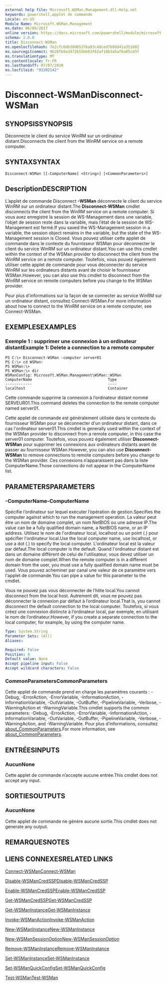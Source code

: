 ```yaml
---
external help file: Microsoft.WSMan.Management.dll-Help.xml
keywords: powershell,applet de commande
Locale: en-US
Module Name: Microsoft.WSMan.Management
ms.date: 06/09/2017
online version: https://docs.microsoft.com/powershell/module/microsoft.wsman.management/disconnect-wsman?view=powershell-7.1&WT.mc_id=ps-gethelp
schema: 2.0.0
title: Disconnect-WSMan
ms.openlocfilehash: 7e2cfc6db38d6537ba83c4dced769dd41a351602
ms.sourcegitcommit: 9b28fb9a3d72655bb63f62af18b3a5af6a05cd3f
ms.translationtype: MT
ms.contentlocale: fr-FR
ms.lasthandoff: 07/07/2020
ms.locfileid: "93202142"
---
```

# <span data-ttu-id="85f5f-103">Disconnect-WSMan</span><span class="sxs-lookup"><span data-stu-id="85f5f-103">Disconnect-WSMan</span></span>

## <span data-ttu-id="85f5f-104">SYNOPSIS</span><span class="sxs-lookup"><span data-stu-id="85f5f-104">SYNOPSIS</span></span>
<span data-ttu-id="85f5f-105">Déconnecte le client du service WinRM sur un ordinateur distant.</span><span class="sxs-lookup"><span data-stu-id="85f5f-105">Disconnects the client from the WinRM service on a remote computer.</span></span>

## <span data-ttu-id="85f5f-106">SYNTAX</span><span class="sxs-lookup"><span data-stu-id="85f5f-106">SYNTAX</span></span>

```
Disconnect-WSMan [[-ComputerName] <String>] [<CommonParameters>]
```

## <span data-ttu-id="85f5f-107">Description</span><span class="sxs-lookup"><span data-stu-id="85f5f-107">DESCRIPTION</span></span>
<span data-ttu-id="85f5f-108">L’applet de commande Disconnect **-WSMan** déconnecte le client du service WinRM sur un ordinateur distant.</span><span class="sxs-lookup"><span data-stu-id="85f5f-108">The **Disconnect-WSMan** cmdlet disconnects the client from the WinRM service on a remote computer.</span></span>
<span data-ttu-id="85f5f-109">Si vous avez enregistré la session de WS-Management dans une variable, l’objet de session reste dans la variable, mais l’état de la session de WS-Management est fermé.</span><span class="sxs-lookup"><span data-stu-id="85f5f-109">If you saved the WS-Management session in a variable, the session object remains in the variable, but the state of the WS-Management session is Closed.</span></span>
<span data-ttu-id="85f5f-110">Vous pouvez utiliser cette applet de commande dans le contexte du fournisseur WSMan pour déconnecter le client du service WinRM sur un ordinateur distant.</span><span class="sxs-lookup"><span data-stu-id="85f5f-110">You can use this cmdlet within the context of the WSMan provider to disconnect the client from the WinRM service on a remote computer.</span></span>
<span data-ttu-id="85f5f-111">Toutefois, vous pouvez également utiliser cette applet de commande pour vous déconnecter du service WinRM sur les ordinateurs distants avant de choisir le fournisseur WSMan.</span><span class="sxs-lookup"><span data-stu-id="85f5f-111">However, you can also use this cmdlet to disconnect from the WinRM service on remote computers before you change to the WSMan provider.</span></span>

<span data-ttu-id="85f5f-112">Pour plus d'informations sur la façon de se connecter au service WinRM sur un ordinateur distant, consultez Connect-WSMan.</span><span class="sxs-lookup"><span data-stu-id="85f5f-112">For more information about how to connect to the WinRM service on a remote computer, see Connect-WSMan.</span></span>

## <span data-ttu-id="85f5f-113">EXEMPLES</span><span class="sxs-lookup"><span data-stu-id="85f5f-113">EXAMPLES</span></span>

### <span data-ttu-id="85f5f-114">Exemple 1 : supprimer une connexion à un ordinateur distant</span><span class="sxs-lookup"><span data-stu-id="85f5f-114">Example 1: Delete a connection to a remote computer</span></span>

```
PS C:\> Disconnect-WSMan -computer server01
PS C:\> cd WSMan:
PS WSMan:\>
PS WSMan:\> dir
WSManConfig: Microsoft.WSMan.Management\WSMan::WSMan
ComputerName                                  Type
------------                                  ----
localhost                                     Container
```

<span data-ttu-id="85f5f-115">Cette commande supprime la connexion à l’ordinateur distant nommé SERVEUR01.</span><span class="sxs-lookup"><span data-stu-id="85f5f-115">This command deletes the connection to the remote computer named server01.</span></span>

<span data-ttu-id="85f5f-116">Cette applet de commande est généralement utilisée dans le contexte du fournisseur WSMan pour se déconnecter d'un ordinateur distant, dans ce cas l'ordinateur server01.</span><span class="sxs-lookup"><span data-stu-id="85f5f-116">This cmdlet is generally used within the context of the WSMan provider to disconnect from a remote computer, in this case the server01 computer.</span></span>
<span data-ttu-id="85f5f-117">Toutefois, vous pouvez également utiliser **Disconnect-WSMan** pour supprimer les connexions aux ordinateurs distants avant de passer au fournisseur WSMan.</span><span class="sxs-lookup"><span data-stu-id="85f5f-117">However, you can also use **Disconnect-WSMan** to remove connections to remote computers before you change to the WSMan provider.</span></span>
<span data-ttu-id="85f5f-118">Ces connexions n’apparaissent pas dans la liste ComputerName.</span><span class="sxs-lookup"><span data-stu-id="85f5f-118">Those connections do not appear in the ComputerName list.</span></span>

## <span data-ttu-id="85f5f-119">PARAMETERS</span><span class="sxs-lookup"><span data-stu-id="85f5f-119">PARAMETERS</span></span>

### <span data-ttu-id="85f5f-120">-ComputerName</span><span class="sxs-lookup"><span data-stu-id="85f5f-120">-ComputerName</span></span>
<span data-ttu-id="85f5f-121">Spécifie l’ordinateur sur lequel exécuter l’opération de gestion.</span><span class="sxs-lookup"><span data-stu-id="85f5f-121">Specifies the computer against which to run the management operation.</span></span>
<span data-ttu-id="85f5f-122">La valeur peut être un nom de domaine complet, un nom NetBIOS ou une adresse IP.</span><span class="sxs-lookup"><span data-stu-id="85f5f-122">The value can be a fully qualified domain name, a NetBIOS name, or an IP address.</span></span>
<span data-ttu-id="85f5f-123">Utilisez le nom de l'ordinateur local, localhost ou un point (.) pour spécifier l'ordinateur local.</span><span class="sxs-lookup"><span data-stu-id="85f5f-123">Use the local computer name, use localhost, or use a dot (.) to specify the local computer.</span></span>
<span data-ttu-id="85f5f-124">L'ordinateur local est la valeur par défaut.</span><span class="sxs-lookup"><span data-stu-id="85f5f-124">The local computer is the default.</span></span>
<span data-ttu-id="85f5f-125">Quand l'ordinateur distant est dans un domaine différent de celui de l'utilisateur, vous devez utiliser un nom de domaine complet.</span><span class="sxs-lookup"><span data-stu-id="85f5f-125">When the remote computer is in a different domain from the user, you must use a fully qualified domain name must be used.</span></span>
<span data-ttu-id="85f5f-126">Vous pouvez acheminer par canal une valeur de ce paramètre vers l'applet de commande.</span><span class="sxs-lookup"><span data-stu-id="85f5f-126">You can pipe a value for this parameter to the cmdlet.</span></span>

<span data-ttu-id="85f5f-127">Vous ne pouvez pas vous déconnecter de l’hôte local.</span><span class="sxs-lookup"><span data-stu-id="85f5f-127">You cannot disconnect from the local host.</span></span>
<span data-ttu-id="85f5f-128">Autrement dit, vous ne pouvez pas déconnecter la connexion par défaut à l’ordinateur local.</span><span class="sxs-lookup"><span data-stu-id="85f5f-128">That is, you cannot disconnect the default connection to the local computer.</span></span>
<span data-ttu-id="85f5f-129">Toutefois, si vous créez une connexion distincte à l’ordinateur local, par exemple, en utilisant le nom de l’ordinateur.</span><span class="sxs-lookup"><span data-stu-id="85f5f-129">However, if you create a separate connection to the local computer, for example, by using the computer name.</span></span>

```yaml
Type: System.String
Parameter Sets: (All)
Aliases:

Required: False
Position: 0
Default value: None
Accept pipeline input: False
Accept wildcard characters: False
```

### <span data-ttu-id="85f5f-130">CommonParameters</span><span class="sxs-lookup"><span data-stu-id="85f5f-130">CommonParameters</span></span>
<span data-ttu-id="85f5f-131">Cette applet de commande prend en charge les paramètres courants : -Debug, -ErrorAction, -ErrorVariable, -InformationAction, -InformationVariable, -OutVariable, -OutBuffer, -PipelineVariable, -Verbose, -WarningAction et -WarningVariable.</span><span class="sxs-lookup"><span data-stu-id="85f5f-131">This cmdlet supports the common parameters: -Debug, -ErrorAction, -ErrorVariable, -InformationAction, -InformationVariable, -OutVariable, -OutBuffer, -PipelineVariable, -Verbose, -WarningAction, and -WarningVariable.</span></span> <span data-ttu-id="85f5f-132">Pour plus d’informations, consultez [about_CommonParameters](https://go.microsoft.com/fwlink/?LinkID=113216).</span><span class="sxs-lookup"><span data-stu-id="85f5f-132">For more information, see [about_CommonParameters](https://go.microsoft.com/fwlink/?LinkID=113216).</span></span>

## <span data-ttu-id="85f5f-133">ENTRÉES</span><span class="sxs-lookup"><span data-stu-id="85f5f-133">INPUTS</span></span>

### <span data-ttu-id="85f5f-134">Aucun</span><span class="sxs-lookup"><span data-stu-id="85f5f-134">None</span></span>
<span data-ttu-id="85f5f-135">Cette applet de commande n’accepte aucune entrée.</span><span class="sxs-lookup"><span data-stu-id="85f5f-135">This cmdlet does not accept any input.</span></span>

## <span data-ttu-id="85f5f-136">SORTIES</span><span class="sxs-lookup"><span data-stu-id="85f5f-136">OUTPUTS</span></span>

### <span data-ttu-id="85f5f-137">Aucun</span><span class="sxs-lookup"><span data-stu-id="85f5f-137">None</span></span>
<span data-ttu-id="85f5f-138">Cette applet de commande ne génère aucune sortie.</span><span class="sxs-lookup"><span data-stu-id="85f5f-138">This cmdlet does not generate any output.</span></span>

## <span data-ttu-id="85f5f-139">REMARQUES</span><span class="sxs-lookup"><span data-stu-id="85f5f-139">NOTES</span></span>

## <span data-ttu-id="85f5f-140">LIENS CONNEXES</span><span class="sxs-lookup"><span data-stu-id="85f5f-140">RELATED LINKS</span></span>

[<span data-ttu-id="85f5f-141">Connect-WSMan</span><span class="sxs-lookup"><span data-stu-id="85f5f-141">Connect-WSMan</span></span>](Connect-WSMan.md)

[<span data-ttu-id="85f5f-142">Disable-WSManCredSSP</span><span class="sxs-lookup"><span data-stu-id="85f5f-142">Disable-WSManCredSSP</span></span>](Disable-WSManCredSSP.md)

[<span data-ttu-id="85f5f-143">Enable-WSManCredSSP</span><span class="sxs-lookup"><span data-stu-id="85f5f-143">Enable-WSManCredSSP</span></span>](Enable-WSManCredSSP.md)

[<span data-ttu-id="85f5f-144">Get-WSManCredSSP</span><span class="sxs-lookup"><span data-stu-id="85f5f-144">Get-WSManCredSSP</span></span>](Get-WSManCredSSP.md)

[<span data-ttu-id="85f5f-145">Get-WSManInstance</span><span class="sxs-lookup"><span data-stu-id="85f5f-145">Get-WSManInstance</span></span>](Get-WSManInstance.md)

[<span data-ttu-id="85f5f-146">Invoke-WSManAction</span><span class="sxs-lookup"><span data-stu-id="85f5f-146">Invoke-WSManAction</span></span>](Invoke-WSManAction.md)

[<span data-ttu-id="85f5f-147">New-WSManInstance</span><span class="sxs-lookup"><span data-stu-id="85f5f-147">New-WSManInstance</span></span>](New-WSManInstance.md)

[<span data-ttu-id="85f5f-148">New-WSManSessionOption</span><span class="sxs-lookup"><span data-stu-id="85f5f-148">New-WSManSessionOption</span></span>](New-WSManSessionOption.md)

[<span data-ttu-id="85f5f-149">Remove-WSManInstance</span><span class="sxs-lookup"><span data-stu-id="85f5f-149">Remove-WSManInstance</span></span>](Remove-WSManInstance.md)

[<span data-ttu-id="85f5f-150">Set-WSManInstance</span><span class="sxs-lookup"><span data-stu-id="85f5f-150">Set-WSManInstance</span></span>](Set-WSManInstance.md)

[<span data-ttu-id="85f5f-151">Set-WSManQuickConfig</span><span class="sxs-lookup"><span data-stu-id="85f5f-151">Set-WSManQuickConfig</span></span>](Set-WSManQuickConfig.md)

[<span data-ttu-id="85f5f-152">Test-WSMan</span><span class="sxs-lookup"><span data-stu-id="85f5f-152">Test-WSMan</span></span>](Test-WSMan.md)

